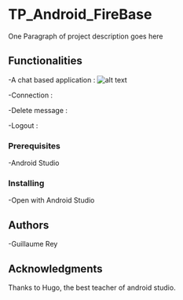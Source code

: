 # TP_Android_FireBase

One Paragraph of project description goes here

## Functionalities

-A chat based application :
![alt text](TP_Android/screenshot/hello.PNG)

-Connection :

-Delete message :

-Logout :

### Prerequisites

-Android Studio

### Installing

-Open with Android Studio

## Authors

-Guillaume Rey

## Acknowledgments

Thanks to Hugo, the best teacher of android studio.
